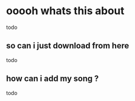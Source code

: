 # ooooh whats this about

todo

## so can i just download from here

todo

## how can i add my song ?

todo
